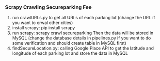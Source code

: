 ### Scrapy Crawling Secureparking Fee

1. run crawlURLs.py to get all URLs of each parking lot (change the URL if you want to crwal other cities)
2. install scrapy: pip install scrapy
3. run scrapy: scrapy crawl secureparking
Then the data will be stored in MySQL (change the database details in pipelines.py if you want to do some verification and should create table in MySQL first)
4. findSecureLocation.py: calling Google Place API to get the latitude and longitude of each parking lot and store the data in MySQL